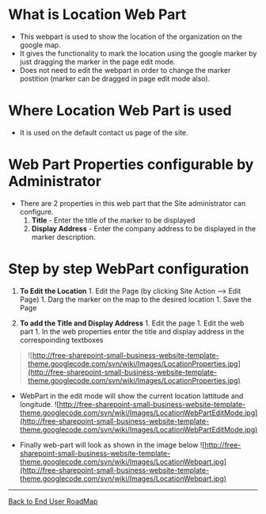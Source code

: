 # What is Location Web Part #

  * This webpart is used to show the location of the organization on the google map.
  * It gives the functionality to mark the location using the google marker by just dragging the marker in the page edit mode.
  * Does not need to edit the webpart in order to change the marker postition (marker can be dragged in page edit mode also).

# Where Location Web Part is used #
  * It is used on the default contact us page of the site.


# Web Part Properties configurable by Administrator #

  * There are 2 properties in this web part that the Site administrator can configure.
    1. **Title** - Enter the title of the marker to be displayed
    1. **Display Address** - Enter the company address to be displayed in the marker description.

# Step by step WebPart configuration #
  1. **To Edit the Location**
    1. Edit the Page (by clicking Site Action --> Edit Page)
    1. Darg the marker on the map to the desired location
    1. Save the Page

  1. **To add the Title and Display Address**
    1. Edit the page
    1. Edit the web part
    1. In the web properties enter the title and display address in the correspoinding textboxes
> ![http://free-sharepoint-small-business-website-template-theme.googlecode.com/svn/wiki/Images/LocationProperties.jpg](http://free-sharepoint-small-business-website-template-theme.googlecode.com/svn/wiki/Images/LocationProperties.jpg)

  * WebPart in the edit mode will show the current location lattitude and longitude.
![http://free-sharepoint-small-business-website-template-theme.googlecode.com/svn/wiki/Images/LocationWebPartEditMode.jpg](http://free-sharepoint-small-business-website-template-theme.googlecode.com/svn/wiki/Images/LocationWebPartEditMode.jpg)<br />

  * Finally web-part will look as shown in the image below
![http://free-sharepoint-small-business-website-template-theme.googlecode.com/svn/wiki/Images/LocationWebpart.jpg](http://free-sharepoint-small-business-website-template-theme.googlecode.com/svn/wiki/Images/LocationWebpart.jpg)


---

[Back to End User RoadMap](http://code.google.com/p/free-sharepoint-small-business-website-template-theme/wiki/EndUserRoadMap)